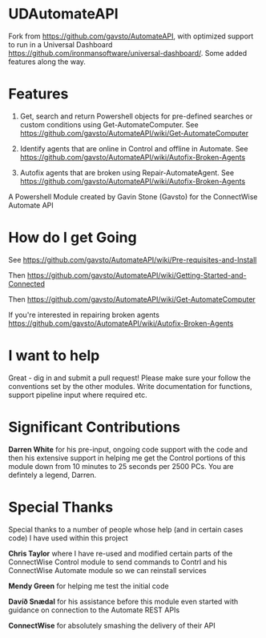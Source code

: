 # UDAutomateAPI

Fork from https://github.com/gavsto/AutomateAPI, with optimized support to run in a Universal Dashboard https://github.com/ironmansoftware/universal-dashboard/. 
Some added features along the way.

# Features
1) Get, search and return Powershell objects for pre-defined searches or custom conditions using Get-AutomateComputer. See https://github.com/gavsto/AutomateAPI/wiki/Get-AutomateComputer

2) Identify agents that are online in Control and offline in Automate. See https://github.com/gavsto/AutomateAPI/wiki/Autofix-Broken-Agents

3) Autofix agents that are broken using Repair-AutomateAgent. See https://github.com/gavsto/AutomateAPI/wiki/Autofix-Broken-Agents

A Powershell Module created by Gavin Stone (Gavsto) for the ConnectWise Automate API

# How do I get Going
See https://github.com/gavsto/AutomateAPI/wiki/Pre-requisites-and-Install

Then https://github.com/gavsto/AutomateAPI/wiki/Getting-Started-and-Connected

Then https://github.com/gavsto/AutomateAPI/wiki/Get-AutomateComputer

If you're interested in repairing broken agents https://github.com/gavsto/AutomateAPI/wiki/Autofix-Broken-Agents

# I want to help
Great - dig in and submit a pull request! Please make sure your follow the conventions set by the other modules. Write documentation for functions, support pipeline input where required etc.

# Significant Contributions

**Darren White** for his pre-input, ongoing code support with the code and then his extensive support in helping me get the Control portions of this module down from 10 minutes to 25 seconds per 2500 PCs. You are defintely a legend, Darren.

# Special Thanks
Special thanks to a number of people whose help (and in certain cases code) I have used within this project

**Chris Taylor** where I have re-used and modified certain parts of the ConnectWise Control module to send commands to Contrl and his ConnectWise Automate module so we can reinstall services

**Mendy Green** for helping me test the initial code

**Davíð Snædal** for his assistance before this module even started with guidance on connection to the Automate REST APIs

**ConnectWise** for absolutely smashing the delivery of their API

